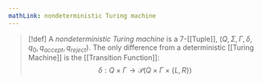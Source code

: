 ```yaml
---
mathLink: nondeterministic Turing machine
---
```

>[!def]
>A *nondeterministic Turing machine* is a $7$-[[Tuple]], $(Q,\Sigma,\Gamma,\delta,q_{0},q_{accept},q_{reject})$. The only difference from a deterministic [[Turing Machine]] is the [[Transition Function]]: $$\delta:Q\times \Gamma\rightarrow\mathcal{P}(Q\times\Gamma\times\{L,R\})$$

